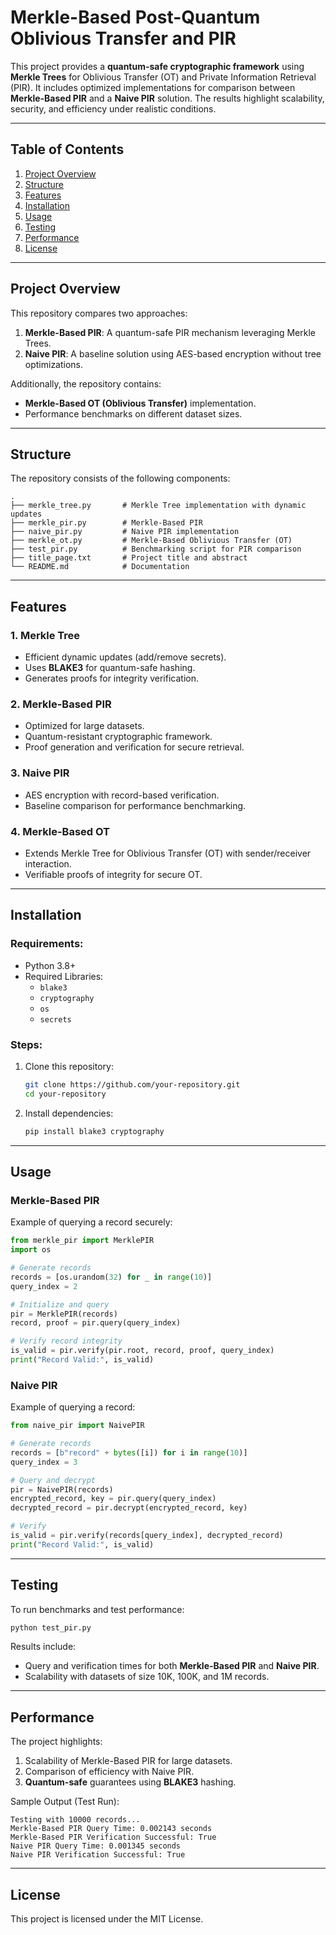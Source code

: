 
# Merkle-Based Post-Quantum Oblivious Transfer and PIR

This project provides a **quantum-safe cryptographic framework** using **Merkle Trees** for Oblivious Transfer (OT) and Private Information Retrieval (PIR). It includes optimized implementations for comparison between **Merkle-Based PIR** and a **Naive PIR** solution. The results highlight scalability, security, and efficiency under realistic conditions.

---

## Table of Contents
1. [Project Overview](#project-overview)
2. [Structure](#structure)
3. [Features](#features)
4. [Installation](#installation)
5. [Usage](#usage)
6. [Testing](#testing)
7. [Performance](#performance)
8. [License](#license)

---

## Project Overview

This repository compares two approaches:
1. **Merkle-Based PIR**: A quantum-safe PIR mechanism leveraging Merkle Trees.
2. **Naive PIR**: A baseline solution using AES-based encryption without tree optimizations.

Additionally, the repository contains:
- **Merkle-Based OT (Oblivious Transfer)** implementation.
- Performance benchmarks on different dataset sizes.

---

## Structure

The repository consists of the following components:

```
.
├── merkle_tree.py       # Merkle Tree implementation with dynamic updates
├── merkle_pir.py        # Merkle-Based PIR
├── naive_pir.py         # Naive PIR implementation
├── merkle_ot.py         # Merkle-Based Oblivious Transfer (OT)
├── test_pir.py          # Benchmarking script for PIR comparison
├── title_page.txt       # Project title and abstract
└── README.md            # Documentation
```

---

## Features

### 1. **Merkle Tree**
- Efficient dynamic updates (add/remove secrets).
- Uses **BLAKE3** for quantum-safe hashing.
- Generates proofs for integrity verification.

### 2. **Merkle-Based PIR**
- Optimized for large datasets.
- Quantum-resistant cryptographic framework.
- Proof generation and verification for secure retrieval.

### 3. **Naive PIR**
- AES encryption with record-based verification.
- Baseline comparison for performance benchmarking.

### 4. **Merkle-Based OT**
- Extends Merkle Tree for Oblivious Transfer (OT) with sender/receiver interaction.
- Verifiable proofs of integrity for secure OT.

---

## Installation

### Requirements:
- Python 3.8+
- Required Libraries:
    - `blake3`
    - `cryptography`
    - `os`
    - `secrets`

### Steps:
1. Clone this repository:
   ```bash
   git clone https://github.com/your-repository.git
   cd your-repository
   ```
2. Install dependencies:
   ```bash
   pip install blake3 cryptography
   ```

---

## Usage

### **Merkle-Based PIR**

Example of querying a record securely:
```python
from merkle_pir import MerklePIR
import os

# Generate records
records = [os.urandom(32) for _ in range(10)]
query_index = 2

# Initialize and query
pir = MerklePIR(records)
record, proof = pir.query(query_index)

# Verify record integrity
is_valid = pir.verify(pir.root, record, proof, query_index)
print("Record Valid:", is_valid)
```

### **Naive PIR**

Example of querying a record:
```python
from naive_pir import NaivePIR

# Generate records
records = [b"record" + bytes([i]) for i in range(10)]
query_index = 3

# Query and decrypt
pir = NaivePIR(records)
encrypted_record, key = pir.query(query_index)
decrypted_record = pir.decrypt(encrypted_record, key)

# Verify
is_valid = pir.verify(records[query_index], decrypted_record)
print("Record Valid:", is_valid)
```

---

## Testing

To run benchmarks and test performance:
```bash
python test_pir.py
```

Results include:
- Query and verification times for both **Merkle-Based PIR** and **Naive PIR**.
- Scalability with datasets of size 10K, 100K, and 1M records.

---

## Performance

The project highlights:
1. Scalability of Merkle-Based PIR for large datasets.
2. Comparison of efficiency with Naive PIR.
3. **Quantum-safe** guarantees using **BLAKE3** hashing.

Sample Output (Test Run):
```
Testing with 10000 records...
Merkle-Based PIR Query Time: 0.002143 seconds
Merkle-Based PIR Verification Successful: True
Naive PIR Query Time: 0.001345 seconds
Naive PIR Verification Successful: True
```

---

## License

This project is licensed under the MIT License. 
